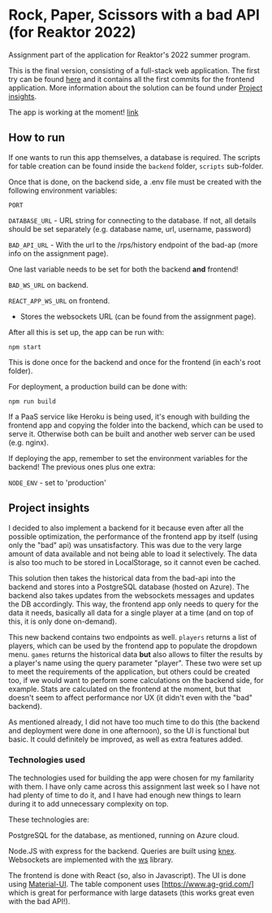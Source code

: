 # Rock, Paper, Scissors with a bad API (for Reaktor 2022)

Assignment part of the application for Reaktor's 2022 summer program.

This is the final version, consisting of a full-stack web application. The first try can be found [here](https://github.com/ernven/reaktor-2022/) and it contains all the first commits for the frontend application. More information about the solution can be found under [Project insights](#project-insights).


The app is working at the moment! [link](https://ev-reaktor-rps.azurewebsites.net/)

## How to run

If one wants to run this app themselves, a database is required. The scripts for table creation can be found inside the `backend` folder, `scripts` sub-folder.

Once that is done, on the backend side, a .env file must be created with the following environment variables:

`PORT`

`DATABASE_URL` - URL string for connecting to the database. If not, all details should be set separately (e.g. database name, url, username, password)

`BAD_API_URL` - With the url to the /rps/history endpoint of the bad-ap (more info on the assignment page).

One last variable needs to be set for both the backend **and** frontend!

`BAD_WS_URL` on backend.

`REACT_APP_WS_URL` on frontend.
    
  - Stores the websockets URL (can be found from the assignment page).

After all this is set up, the app can be run with:

    npm start

This is done once for the backend and once for the frontend (in each's root folder).

For deployment, a production build can be done with:

    npm run build
    
If a PaaS service like Heroku is being used, it's enough with building the frontend app and copying the folder into the backend, which can be used to serve it. Otherwise both can be built and another web server can be used (e.g. nginx).

If deploying the app, remember to set the environment variables for the backend! The previous ones plus one extra:

`NODE_ENV` - set to 'production'


## Project insights

I decided to also implement a backend for it because even after all the possible optimization, the performance of the frontend app by itself (using only the "bad" api) was unsatisfactory. This was due to the very large amount of data available and not being able to load it selectively. The data is also too much to be stored in LocalStorage, so it cannot even be cached.

This solution then takes the historical data from the bad-api into the backend and stores into a PostgreSQL database (hosted on Azure). The backend also takes updates from the websockets messages and updates the DB accordingly. This way, the frontend app only needs to query for the data it needs, basically all data for a single player at a time (and on top of this, it is only done on-demand).

This new backend contains two endpoints as well. `players` returns a list of players, which can be used by the frontend app to populate the dropdown menu. `games` returns the historical data **but** also allows to filter the results by a player's name using the query parameter "player".
These two were set up to meet the requirements of the application, but others could be created too, if we would want to perform some calculations on the backend side, for example. Stats are calculated on the frontend at the moment, but that doesn't seem to affect performance nor UX (it didn't even with the "bad" backend).

As mentioned already, I did not have too much time to do this (the backend and deployment were done in one afternoon), so the UI is functional but basic. It could definitely be improved, as well as extra features added.

### Technologies used

The technologies used for building the app were chosen for my familarity with them. I have only came across this assignment last week so I have not had plenty of time to do it, and I have had enough new things to learn during it to add unnecessary complexity on top.

These technologies are:

PostgreSQL for the database, as mentioned, running on Azure cloud.

Node.JS with express for the backend.
Queries are built using [knex](https://knexjs.org/). Websockets are implemented with the [ws](https://www.npmjs.com/package/ws) library.

The frontend is done with React (so, also in Javascript).
The UI is done using [Material-UI](https://mui.com/). The table component uses [https://www.ag-grid.com/] which is great for performance with large datasets (this works great even with the bad API!).
